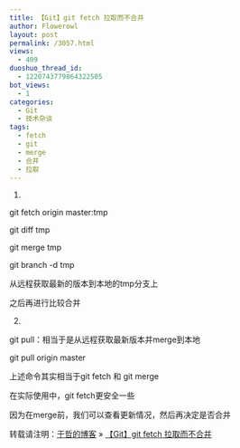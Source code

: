 ```yaml
---
title: 【Git】git fetch 拉取而不合并
author: Flowerowl
layout: post
permalink: /3057.html
views:
  - 409
duoshuo_thread_id:
  - 1220743779864322505
bot_views:
  - 1
categories:
  - Git
  - 技术杂谈
tags:
  - fetch
  - git
  - merge
  - 合并
  - 拉取
---
```

1.

git fetch origin master:tmp

git diff tmp

git merge tmp

git branch -d tmp

从远程获取最新的版本到本地的tmp分支上

之后再进行比较合并

2.

git pull：相当于是从远程获取最新版本并merge到本地

git pull origin master

上述命令其实相当于git fetch 和 git merge

在实际使用中，git fetch更安全一些

因为在merge前，我们可以查看更新情况，然后再决定是否合并

转载请注明：[于哲的博客][1] &raquo; [【Git】git fetch 拉取而不合并][2]

 [1]: http://lazynight.me
 [2]: http://lazynight.me/3057.html